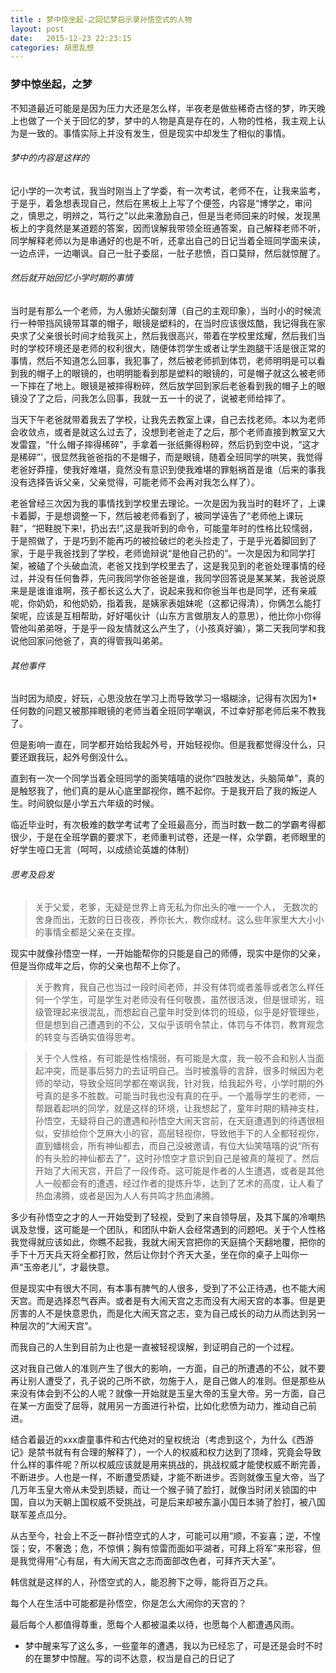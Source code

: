 ```yaml
---
title : 梦中惊坐起-之回忆梦启示录孙悟空式的人物
layout: post
date:   2015-12-23 22:23:15
categories: 胡思乱想
---
```


###  梦中惊坐起，之梦

不知道最近可能是是因为压力大还是怎么样，半夜老是做些稀奇古怪的梦，昨天晚上也做了一个关于回忆的梦，梦中的人物是真是存在的，人物的性格，我主观上认为是一致的。事情实际上并没有发生，但是现实中却发生了相似的事情。

###### 梦中的内容是这样的

记小学的一次考试，我当时刚当上了学委，有一次考试，老师不在，让我来监考，于是乎，着急想表现自己，然后在黑板上上写了个便签，内容是“博学之，审问之，慎思之，明辨之，笃行之”以此来激励自己，但是当老师回来的时候，发现黑板上的字竟然是某道题的答案，因而误解我带领全班通答案，自己解释老师不听，同学解释老师以为是串通好的也是不听，还拿出自己的日记当着全班同学面来读，一边点评，一边嘲讽。自己一肚子委屈，一肚子悲愤，百口莫辩，然后就惊醒了。

######  然后就开始回忆小学时期的事情

当时是有那么一个老师，为人傲娇尖酸刻薄（自己的主观印象），当时小的时候流行一种带挡风镜带耳罩的帽子，眼镜是塑料的，在当时应该很炫酷，我记得我在家央求了父亲很长时间才给我买上，然后我很高兴，带着在学校里炫耀，然后我们当时的学校环境还是老师的权利很大，随便体罚学生或者让学生跑腿干活是很正常的事情，然后不知道怎么回事，我犯事了，然后被老师抓到体罚，老师明明是可以看到我的帽子上的眼镜的，也明明能看到那是塑料的眼镜的，可是帽子就这么被老师一下摔在了地上。眼镜是被摔得粉碎，然后放学回到家后老爸看到我的帽子上的眼镜没了了之后，问我怎么回事，我就一五一十的说了，说被老师给摔了。

当天下午老爸就带着我去了学校，让我先去教室上课，自己去找老师。本以为老师会收敛点，或者是就这么过去了，没想到老爸走了之后，那个老师直接到教室又大发雷霆，“什么帽子摔得稀碎”，手拿着一张纸撕得粉碎，然后扔到空中说，“这才是稀碎”’，很显然我爸爸指的不是帽子，而是眼镜，随着全班同学的哄笑，我觉得老爸好莽撞，使我好难堪，竟然没有意识到使我难堪的罪魁祸首是谁（后来的事我没有选择告诉父亲，父亲觉得，可能老师不会再对我怎么样了）。

老爸曾经三次因为我的事情找到学校里去理论。一次是因为我当时的鞋坏了，上课卡着脚，于是想调整一下，然后被老师看到了，被同学诬告了“老师他上课玩鞋”，“把鞋脱下来!，扔出去!”,这是我听到的命令，可能童年时的性格比较懦弱，于是照做了，于是巧到不能再巧的被捡破烂的老头捡走了，于是乎光着脚回到了家，于是乎我爸找到了学校，老师诡辩说“是他自己扔的”。一次是因为和同学打架，被磕了个头破血流，老爸又找到学校里去了，这是我见到的老爸处理事情的经过，并没有任何鲁莽，先问我同学你爸爸是谁，我同学回答说是某某某，我爸说原来是是谁谁谁啊，孩子都长这么大了，说起来我和你爸当年也是同学，还有亲戚呢，你奶奶，和他奶奶，指着我，是姨家表姐妹呢（这都记得清），你俩怎么能打架呢，应该是互相帮助，好好噶伙计（山东方言做朋友人的意思），他比你小你得管他叫弟弟呀，于是乎一段友情就这么产生了，（小孩真好骗），第二天我同学和我说他回家问他爸了，真的得管我叫弟弟。

######  其他事件

当时因为顽皮，好玩，心思没放在学习上而导致学习一塌糊涂，记得有次因为1*任何数的问题又被那摔眼镜的老师当着全班同学嘲讽，不过幸好那老师后来不教我了。

但是影响一直在，同学都开始给我起外号，开始轻视你。但是我都觉得没什么，只要还跟我玩，起外号倒没什么。

直到有一次一个同学当着全班同学的面笑嘻嘻的说你“四肢发达，头脑简单”，真的是触怒我了，他们真的是从心底里鄙视你，瞧不起你。于是我开启了我的叛逆人生。时间貌似是小学五六年级的时候。

临近毕业时，有次极难的数学考试考了全班最高分，而当时数一数二的学霸考得都很少，于是在全班学霸的要求下，老师重判试卷，还是一样，众学霸，老师眼里的好学生哑口无言（呵呵，以成绩论英雄的体制）

###### 思考及启发

> 关于父爱，老爹，无疑是世界上肯无私为你出头的唯一一个人， 无数次的舍身而出，无数的日日夜夜，养你长大，教你成材。这么些年家里大大小小的事情全都是父亲在支撑。

现实中就像孙悟空一样，一开始能帮你的只能是自己的师傅，现实中是你的父亲，但是当你成年之后，你的父亲也帮不上你了。

> 关于教育，我自己也当过一段时间老师，并没有体罚或者羞辱或者怎么样任何一个学生，可是学生对老师没有任何敬畏，虽然很活泼，但是很顽劣，班级管理起来很混乱，而想起自己童年时受到体罚的班级，似乎是好管理些，但是想到自己遭遇到的不公，又似乎该明令禁止，体罚与不体罚，教育观念的转变与否确实值得思考。

> 关于个人性格，有可能是性格懦弱，有可能是大度，我一般不会和别人当面起冲突，而是事后努力的去证明自己。当时被羞辱的言辞，很多时候因为老师的举动，导致全班同学都在嘲讽我，针对我，给我起外号，小学时期的外号真的是多不胜数。可能当时我也没有真的在乎。一个羞辱学生的老师，一帮跟着起哄的同学，就是这样的环境，让我想起了，童年时期的精神支柱，孙悟空，无疑将自己的遭遇和孙悟空大闹天宫前，在天庭遭遇到的待遇很相似，安排给你个芝麻大小的官，高层轻视你，导致他手下的人全都轻视你，直到蟠桃会，所有神仙都去，而自己没被邀请，有位大仙笑嘻嘻的说“所有的有头脸的神仙都去了”，这时孙悟空才意识到自己是被真的蔑视了。然后开始了大闹天宫，开启了一段传奇。这可能是作者的人生遭遇，或者是其他人一般都会有的遭遇，经过作者的提炼升华，达到了艺术的高度，让人看了热血沸腾，或者是因为人人有共鸣才热血沸腾。


多少有孙悟空之才的人一开始受到了轻视，受到了来自领导层，及其下属的冷嘲热讽及怠慢，这可能是一个团队，和团队中新人会经常遇到的问题吧。关于个人性格我觉得就应该如此，你瞧不起我，我就大闹天宫把你的天庭搞个天翻地覆，把你的手下十万天兵天将全都打败，然后让你封个齐天大圣，坐在你的桌子上叫你一声“玉帝老儿”，才最快意。

但是现实中有很大不同，有本事有脾气的人很多，受到了不公正待遇，也不能大闹天宫。而是选择忍气吞声。或者是有大闹天宫之志而没有大闹天宫的本事。但是更厉害的人不是快意恩仇，而是化大闹天宫之志，变为自己成长的动力从而达到另一种层次的“大闹天宫”。

而我自己的人生到目前为止也是一直被轻视误解，到证明自己的一个过程。

这对我自己做人的准则产生了很大的影响，一方面，自己的所遭遇的不公，就不要再让别人遭受了，孔子说的己所不欲，勿施于人，是自己做人的准则。但是那些从来没有体会到不公的人呢？就像一开始就是玉皇大帝的玉皇大帝。另一方面，自己在某一方面受了屈辱，就用另一方面进行补偿，比如化悲愤为动力，推动自己前进。

结合着最近的xxx虐童事件和古代绝对的皇权统治（考虑到这个，为什么《西游记》是禁书就有有合理的解释了），一个人的权威和权力达到了顶峰，究竟会导致什么样的事件呢？所以权威应该就是用来挑战的，挑战权威才能使权威不断完善，不断进步。人也是一样，不断遭受质疑，才能不断进步。否则就像玉皇大帝，当了几万年玉皇大帝从未受到质疑，而让一个猴子骑了脸打，就像当时闭关锁国的中国，自以为天朝上国权威不受挑战，可是后来却被东瀛小国日本骑了脸打，被八国联军差点瓜分。

从古至今，社会上不乏一群孙悟空式的人才，可能可以用“顺，不妄喜；逆，不惶馁；安，不奢逸；危，不惊惧；胸有惊雷而面如平湖者，可拜上将军”来形容，但是我觉得用“心有屈，有大闹天宫之志而面部改色者，可拜齐天大圣”。

韩信就是这样的人，孙悟空式的人，能忍胯下之辱，能将百万之兵。

每个人在生活中可能都是孙悟空，你是怎么大闹你的天宫的？

最后每个人都值得尊重，愿每个人都被温柔以待，也愿每个人都遭遇风雨。

*  梦中醒来写了这么多，一些童年的遭遇，我以为已经忘了，可是还是会时不时的在噩梦中惊醒。写的词不达意，权当是自己的日记了
